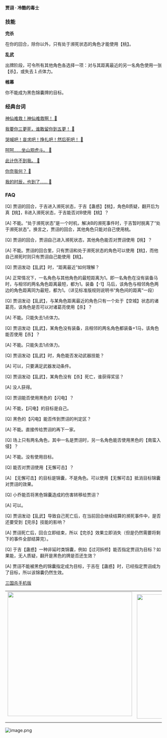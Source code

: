 
#### 贾诩 · 冷酷的毒士  

### 技能

**完杀**

在你的回合，除你以外，只有处于濒死状态的角色才能使用【桃】。

**乱武**

出牌阶段，可令所有其他角色各选择一项：对与其距离最近的另一名角色使用一张【杀】，或失去１点体力。

**帷幕**

你不能成为黑色锦囊牌的目标。

### 经典台词


[神仙难救！神仙难救啊！ 🎵](char_qun007_dub_ability1_1.mp3)

[我要你三更死，谁敢留你到五更！ 🎵](char_qun007_dub_ability1_2.mp3)

[哭喊吧！哀求吧！挣扎吧！然后死吧！ 🎵](char_qun007_dub_ability2_1.mp3)

[呵呵……坐山观虎斗。 🎵](char_qun007_dub_ability2_2.mp3)

[此计伤不到我。 🎵](char_qun007_dub_ability3_1.mp3)

[你奈我何？ 🎵](char_qun007_dub_ability3_2.mp3)

[我的时辰，也到了…… 🎵](char_qun007_dub_dead.mp3)


### FAQ

[Q] 贾诩的回合，于吉进入濒死状态，于吉【蛊惑】【桃】，角色B质疑，翻开后为真【桃】，B进入濒死状态，于吉能否对B使用【桃】？

[A] 不能。“处于濒死状态”是一个时机，解决B的濒死事件时，于吉暂时脱离了“处于濒死状态”。换言之，贾诩的回合，其他角色只能对自己使用桃。



[Q] 贾诩的回合，贾诩自己进入濒死状态，其他角色能否对贾诩使用【桃】？

[A] 不能。贾诩的回合里，只有贾诩和处于濒死状态的角色可以使用【桃】，而他自己濒死时则只有贾诩自己能使用【桃】。



[Q] 贾诩发动【乱武】时，“距离最近”如何理解？

[A] 正常情况下，一名角色与其他角色的最短距离为1。即一名角色在没有装备马时，与相邻的两名角色距离最短，都为1。装备【-1】马后，该角色与相邻角色两边的角色距离同为最短，都为1。（详见标准版规则说明书“角色间的距离“一段）



[Q] 贾诩发动【乱武】，与某角色距离最近的角色只有一个处于【空城】状态的诸葛亮，该角色是否可以对诸葛亮使用【杀】？

[A] 不能。只能失去1点体力。



[Q] 贾诩发动【乱武】，某角色没有装备，且相邻的两名角色都装备+1马，该角色能否使用【杀】？

[A] 不能。只能失去1点体力。



[Q] 贾诩发动【乱武】时，角色能否发动武器技能？

[A] 可以，只要满足武器发动条件。



[Q] 贾诩发动【乱武】，某角色没有【杀】死亡，谁获得奖惩？

[A] 没人获得。



[Q] 贾诩能否使用黑色的【闪电】？

[A] 不能，【闪电】的目标是自己。



[Q] 黑色的【闪电】能否传到贾诩的判定区？

[A] 不能。直接传给贾诩的再下一家。



[Q] 场上只有两名角色，其中一名是贾诩时，另一名角色能否使用黑色的【南蛮入侵】？

[A] 不能。没有使用目标。



[Q] 能否对贾诩使用【无懈可击】？

[A] 【无懈可击】的目标是锦囊，不是角色。可以使用【无懈可击】抵消目标锦囊对贾诩的效果。



[Q] 小乔能否将黑色锦囊造成的伤害转移给贾诩？

[A] 可以。



[Q] 贾诩发动【乱武】导致自己死亡后，在当前回合继续结算的濒死事件中，是否还要受到【完杀】技能的影响？

[A] 贾诩死亡后，回合立即结束，所以【完杀】效果立即消失（但是仍然需要将剩下的事件全部结算完）。



[Q] 于吉【蛊惑】一种非延时类锦囊，例如【过河拆桥】能否指定贾诩为目标？如果能，无人质疑，翻开是黑色的牌是否还生效？

[A] 贾诩不能被黑色的锦囊指定成为目标，于吉在【蛊惑】时，已经指定贾诩成为了目标，所以该锦囊仍然生效。


 [三国杀手机版](https://apps.apple.com/cn/app/%E4%B8%89%E5%9B%BD%E6%9D%80%E9%97%AE%E9%A2%98%E7%AD%94%E7%96%91/id527602078)
    <div style="text-align: center"><table><tr>
    <td style="text-align: center">
<img src="https://is4-ssl.mzstatic.com/image/thumb/PurpleSource116/v4/1b/38/06/1b380673-fa07-7d70-76af-cc625e8e7894/97f20edf-1616-4b93-9e88-fbaebfe22faf_page-0.jpg/460x0w.webp" height="400">
</td>
<td style="text-align: center">
<img src="https://is5-ssl.mzstatic.com/image/thumb/PurpleSource126/v4/f6/ae/05/f6ae053d-def3-e9be-a991-74954202adad/7a500a3f-0dc0-4c7a-8287-6eed7e11d2b4_page-1.jpg/460x0w.webp" height="400">
</td>
<td style="text-align: center">
<img src="https://is2-ssl.mzstatic.com/image/thumb/PurpleSource126/v4/f3/38/97/f33897de-2a22-ec13-1832-60c35c10fe7c/7fbfdcd6-9f03-45ce-8dc1-bad59b0e5f5d_page-2.jpg/460x0w.webp" height="400">
</td>
<td style="text-align: center">
<img src="https://is2-ssl.mzstatic.com/image/thumb/PurpleSource116/v4/7c/bf/db/7cbfdbb7-8d99-a661-c3a7-bc4e3fdb840a/5e805d5e-b991-4341-bdf6-233a5dd8d703_page-3.jpg/460x0w.webp" height="400">
</td>
</tr>
</table>
</div>
    
 ![image.png](https://s2.loli.net/2022/01/10/Z85EF3hBpvU41oI.png)
